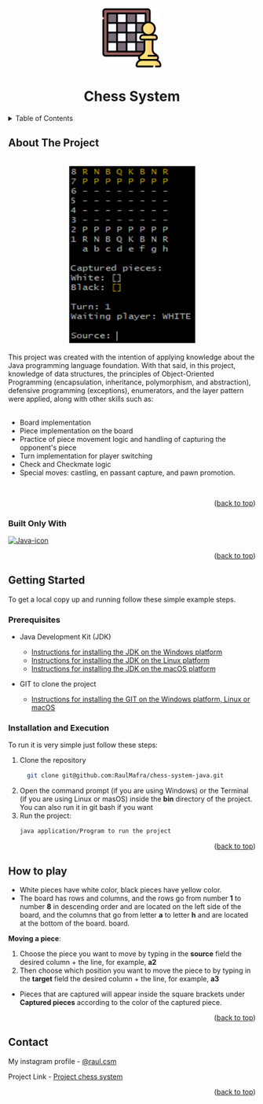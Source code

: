 <a name="readme-top"></a>

<br />
<div align="center">
    <img src="/images/Logo.png" alt="Logo" width="120" height="120">
  </a>
  <h1 align="center">Chess System</h1>
</div>



<!-- TABLE OF CONTENTS -->
<details>
  <summary>Table of Contents</summary>
  <ol>
    <li>
      <a href="#about-the-project">About The Project</a>
      <ul>
        <li><a href="#built-with">Built Only With</a></li>
      </ul>
    </li>
    <li>
      <a href="#getting-started">Getting Started</a>
      <ul>
        <li><a href="#prerequisites">Prerequisites</a></li>
        <li><a href="#Installation and Execution">Installation and Execution</a></li>
      </ul>
    </li>
    <li><a href="#How to play">How to play</a></li>
    <li><a href="#contact">Contact</a></li>
  </ol>
</details>



<!-- ABOUT THE PROJECT -->
## About The Project
<br>
<div align="center">
  <img src="/images/demo.png" alt="Demo" width="257" height="360">
</div
</br>

<br>
This project was created with the intention of applying knowledge about the Java programming language foundation. With that said, in this project, knowledge of data structures, the principles of Object-Oriented Programming (encapsulation, inheritance, polymorphism, and abstraction), defensive programming (exceptions), enumerators, and the layer pattern were applied, along with other skills such as:
</br>
<br>

* Board implementation
* Piece implementation on the board
* Practice of piece movement logic and handling of capturing the opponent's piece
* Turn implementation for player switching
* Check and Checkmate logic
* Special moves: castling, en passant capture, and pawn promotion.
  
</br>

<p align="right">(<a href="#readme-top">back to top</a>)</p>



### Built Only With

 [![Java-icon]][Java-url]

<p align="right">(<a href="#readme-top">back to top</a>)</p>



<!-- GETTING STARTED -->
## Getting Started

To get a local copy up and running follow these simple example steps.

### Prerequisites

* Java Development Kit (JDK)

  * [Instructions for installing the JDK on the Windows platform][Java-install-windows]
  * [Instructions for installing the JDK on the Linux platform][Java-install-linux]
  * [Instructions for installing the JDK on the macOS platform][Java-install-macOS]
 
* GIT to clone the project

  * [Instructions for installing the GIT on the Windows platform, Linux or macOS][Git]
 

### Installation and Execution

To run it is very simple just follow these steps:

1. Clone the repository
   ```sh
     git clone git@github.com:RaulMafra/chess-system-java.git
   ```
2. Open the command prompt (if you are using Windows) or the Terminal (if you are using Linux or masOS) inside the <strong>bin</strong> directory of the project. You can also run it in git bash if you want
3. Run the project:
   ```sh
   java application/Program to run the project
   ```
 

<p align="right">(<a href="#readme-top">back to top</a>)</p>



<!-- USAGE EXAMPLES -->
## How to play

* White pieces have white color, black pieces have yellow color.
* The board has rows and columns, and the rows go from number **1** to number <strong>8</strong> in descending order and are located on the left side of the board, and the columns that go from letter **a** to letter **h** and are located at the bottom of the board. board.
  
**Moving a piece**:
<ol> 
    <li>Choose the piece you want to move by typing in the <strong>source</strong> field the desired column + the line, for example, <strong>a2</strong></li>
    <li>Then choose which position you want to move the piece to by typing in the <strong>target</strong> field the desired column + the line, for example, <strong>a3</strong></li>
</ol>

* Pieces that are captured will appear inside the square brackets under **Captured pieces** according to the color of the captured piece.
  
<p align="right">(<a href="#readme-top">back to top</a>)</p>




<!-- CONTACT -->
## Contact

My instagram profile - [@raul.csm][Instagram]

Project Link - [Project chess system][Project]

<p align="right">(<a href="#readme-top">back to top</a>)</p>





<!-- MARKDOWN LINKS & IMAGES -->
<!-- https://www.markdownguide.org/basic-syntax/#reference-style-links -->
[Java-icon]: https://skillicons.dev/icons?i=java
[Java-url]: https://www.oracle.com/br/java/
[Java-install-windows]: https://docs.oracle.com/en/java/javase/11/install/installation-jdk-microsoft-windows-platforms.html#GUID-A7E27B90-A28D-4237-9383-A58B416071CA
[Java-install-linux]: https://docs.oracle.com/en/java/javase/11/install/installation-jdk-linux-platforms.html#GUID-737A84E4-2EFF-4D38-8E60-3E29D1B884B8
[Java-install-macOS]: https://docs.oracle.com/en/java/javase/11/install/installation-jdk-macos.html#GUID-2FE451B0-9572-4E38-A1A5-568B77B146DE
[Git]: https://git-scm.com/book/en/v2/Getting-Started-Installing-Git
[Instagram]: https://www.instagram.com/raul.csm/
[Project]: https://github.com/RaulMafra/chess-system-java/tree/main

